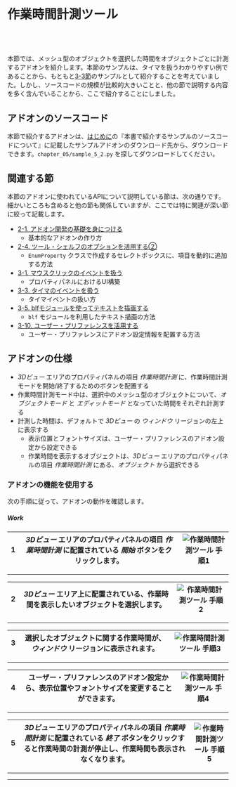 <div id="sect_title_img_5_2"></div>

<div id="sect_title_text"></div>

# 作業時間計測ツール

<div id="preface"></div>

###### 　

本節では、メッシュ型のオブジェクトを選択した時間をオブジェクトごとに計測するアドオンを紹介します。本節のサンプルは、タイマを扱うわかりやすい例であることから、もともと[3-3節](../chapter_03/03_Handle_Timer_Event.md)のサンプルとして紹介することを考えていました。しかし、ソースコードの規模が比較的大きいことと、他の節で説明する内容を多く含んでいることから、ここで紹介することにしました。


## アドオンのソースコード

本節で紹介するアドオンは、[はじめに](../../README.md)の『本書で紹介するサンプルのソースコードについて』に記載したサンプルアドオンのダウンロード先から、ダウンロードできます。```chapter_05/sample_5_2.py``` を探してダウンロードしてください。

## 関連する節

本節のアドオンに使われているAPIについて説明している節は、次の通りです。細かいところも含めると他の節も関係していますが、ここでは特に関連が深い節に絞って記載します。

* [2-1. アドオン開発の基礎を身につける](../chapter_02/01_Basic_of_Add-on_Development.md)
  * 基本的なアドオンの作り方
* [2-4. ツール・シェルフのオプションを活用する②](../chapter_02/04_Use_Property_on_Tool_Shelf_2.md)
  * ```EnumProperty``` クラスで作成するセレクトボックスに、項目を動的に追加する方法
* [3-1. マウスクリックのイベントを扱う](../chapter_03/01_Handle_Mouse_Click_Event.md)
  * プロパティパネルにおけるUI構築
* [3-3. タイマのイベントを扱う](../chapter_03/03_Handle_Timer_Event.md)
  * タイマイベントの扱い方
* [3-5. blfモジュールを使ってテキストを描画する](../chapter_03/05_Render_String_with_blf_Module.md)
  * ```blf``` モジュールを利用したテキスト描画の方法
* [3-10. ユーザー・プリファレンスを活用する](../chapter_03/10_Use_User_Preference.md)
  * ユーザー・プリファレンスにアドオン設定情報を配置する方法

## アドオンの仕様

* *3Dビュー* エリアのプロパティパネルの項目 *作業時間計測* に、作業時間計測モードを開始/終了するためのボタンを配置する
* 作業時間計測モード中は、選択中のメッシュ型のオブジェクトについて、*オブジェクトモード* と *エディットモード* となっていた時間をそれぞれ計測する
* 計測した時間は、デフォルトで *3Dビュー* の *ウィンドウ* リージョンの左上に表示する
  * 表示位置とフォントサイズは、ユーザー・プリファレンスのアドオン設定から設定できる
  * 作業時間を表示するオブジェクトは、*3Dビュー* エリアのプロパティパネルの項目 *作業時間計測* にある、*オブジェクト* から選択できる


### アドオンの機能を使用する

次の手順に従って、アドオンの動作を確認します。


<div id="process_title"></div>

##### Work

<div id="process"></div>

|<div id="box">1</div>|*3Dビュー* エリアのプロパティパネルの項目 *作業時間計測* に配置されている *開始* ボタンをクリックします。|![作業時間計測ツール 手順1](https://dl.dropboxusercontent.com/s/mskhmi6jomimy9r/use_add-on_1.png "作業時間計測ツール 手順1")|
|---|---|---|

<div id="process_sep"></div>

---

<div id="process"></div>

|<div id="box">2</div>|*3Dビュー* エリア上に配置されている、作業時間を表示したいオブジェクトを選択します。|![作業時間計測ツール 手順2](https://dl.dropboxusercontent.com/s/vyxov95xx3724pj/use_add-on_2.png "作業時間計測ツール 手順2")|
|---|---|---|


<div id="process_sep"></div>

---

<div id="process"></div>

|<div id="box">3</div>|選択したオブジェクトに関する作業時間が、*ウィンドウ* リージョンに表示されます。|![作業時間計測ツール 手順3](https://dl.dropboxusercontent.com/s/cwuhsydrgsq3kw6/use_add-on_3.png "作業時間計測ツール 手順3")|
|---|---|---|


<div id="process_sep"></div>

---

<div id="process"></div>

|<div id="box">4</div>|ユーザー・プリファレンスのアドオン設定から、表示位置やフォントサイズを変更することができます。|![作業時間計測ツール 手順4](https://dl.dropboxusercontent.com/s/vdx506zccdjwvds/use_add-on_4.png "作業時間計測ツール 手順4")|
|---|---|---|

<div id="process_sep"></div>

---

<div id="process"></div>

|<div id="box">5</div>|*3Dビュー* エリアのプロパティパネルの項目 *作業時間計測* に配置されている *終了* ボタンをクリックすると作業時間の計測が停止し、作業時間も表示されなくなります。|![作業時間計測ツール 手順5](https://dl.dropboxusercontent.com/s/wx4r06m51km2khd/use_add-on_5.png "作業時間計測ツール 手順5")|
|---|---|---|

<div id="process_sep"></div>

---

<div id="process_start_end"></div>

---
